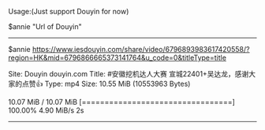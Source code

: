 Usage:(Just support Douyin for now)

$annie "Url of Douyin"

******************************************************

$annie https://www.iesdouyin.com/share/video/6796893983617420558/?region=HK&mid=6796866665373141764&u_code=0&titleType=title

Site:  Douyin douyin.com
Title:  #安徽挖机达人大赛 宣城22401+吴达龙，感谢大家的点赞👍
Type:  mp4
Size:   10.55 MiB (10553963 Bytes)

10.07 MiB / 10.07 MiB [=================================] 100.00% 4.90 MiB/s 2s

******************************************************
